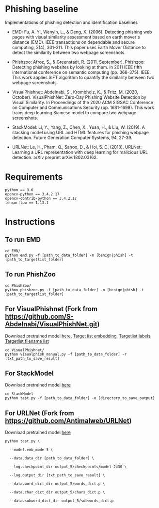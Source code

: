 # Phishing baseline
Implementations of phishing detection and identification baselines

- EMD: Fu, A. Y., Wenyin, L., & Deng, X. (2006). Detecting phishing web pages with visual similarity assessment based on earth mover's distance (EMD). IEEE transactions on dependable and secure computing, 3(4), 301-311. This paper uses Earth Mover Distance to detect the similarity between two webpage screenshots. 

- Phishzoo: Afroz, S., & Greenstadt, R. (2011, September). Phishzoo: Detecting phishing websites by looking at them. In 2011 IEEE fifth international conference on semantic computing (pp. 368-375). IEEE. This work applies SIFT algorithm to quantify the similarity between two webpage screenshots.

- VisualPhishnet: Abdelnabi, S., Krombholz, K., & Fritz, M. (2020, October). VisualPhishNet: Zero-Day Phishing Website Detection by Visual Similarity. In Proceedings of the 2020 ACM SIGSAC Conference on Computer and Communications Security (pp. 1681-1698). This work trains deep learning Siamese model to compare two webpage screenshots.

- StackModel: Li, Y., Yang, Z., Chen, X., Yuan, H., & Liu, W. (2019). A stacking model using URL and HTML features for phishing webpage detection. Future Generation Computer Systems, 94, 27-39.

- URLNet: Le, H., Pham, Q., Sahoo, D., & Hoi, S. C. (2018). URLNet: Learning a URL representation with deep learning for malicious URL detection. arXiv preprint arXiv:1802.03162.

# Requirements
```  
python == 3.6
opencv-python == 3.4.2.17
opencv-contrib-python == 3.4.2.17
tensorflow == 1.13.1
```


# Instructions
## To run EMD
```
cd EMD/ 
python emd.py -f [path_to_data_folder] -m [benign|phish] -t [path_to_targetlist_folder]
```

## To run PhishZoo
```
cd PhishZoo/
python phishzoo.py -f [path_to_data_folder] -m [benign|phish] -t [path_to_targetlist_folder]
```
## For VisualPhishnet (Fork from https://github.com/S-Abdelnabi/VisualPhishNet.git)
Download pretrained model [here](https://drive.google.com/file/d/1uCQWaOs2zFR1oAqbd7lZh_73N89YUaHy/view?usp=sharing), [Target list embedding](https://drive.google.com/file/d/1_uCJFK-gdinbblIczYEUFmlHa0c0-ALt/view?usp=sharing), [Targetlist labels](https://drive.google.com/file/d/1l29pzF1BI6KGRFGU-1IyfiWaVcC_j2PV/view?usp=sharing), [Targetlist filename list](https://drive.google.com/file/d/1c4h9F1OjSVz8mAR0xUeH-4AzixW_l6j5/view?usp=sharing)
```
cd VisualPhishnet/
python visualphish_manual.py -f [path_to_data_folder] -r [txt_path_to_save_result]
```
## For StackModel
Download pretrained model [here](https://drive.google.com/file/d/1xxKJNrGxkYN6yqka6EvbiQBdR48RczXL/view?usp=sharing)
```
cd StackModel
python test.py -f [path_to_data_folder] -o [directory_to_save_output]
```
## For URLNet (Fork from https://github.com/Antimalweb/URLNet)
Download pretrained model [here](https://drive.google.com/drive/folders/1YmPRppnp9qpD5xwV4wlNSq5MRIESfIkr?usp=sharing)
```
python test.py \

  --model.emb_mode 5 \

  --data.data_dir [path_to_data_folder] \

  --log.checkpoint_dir output_5/checkpoints/model-2430 \

  --log.output_dir [txt_path_to_save_result] \

  --data.word_dict_dir output_5/words_dict.p \

  --data.char_dict_dir output_5/chars_dict.p \

  --data.subword_dict_dir output_5/subwords_dict.p 
```
